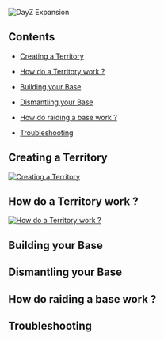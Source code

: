![DayZ Expansion](https://steamuserimages-a.akamaihd.net/ugc/1035212097700942933/A04B4D3A9BC05C3C25337D27D8A010F70DB8B42D/)

## Contents

- [Creating a Territory](#creating-a-territory)

- [How do a Territory work ?](#how-do-a-territory-work-)

- [Building your Base](#building-your-base)

- [Dismantling your Base](#dismantling-your-base)

- [How do raiding a base work ?](#building-your-base)

- [Troubleshooting](#troubleshooting)


## Creating a Territory

[![Creating a Territory](https://i9.ytimg.com/vi/hQ9DTO_aYIE/mq3.jpg?sqp=CISa-vgF&rs=AOn4CLBifegh2ENaywlZAcmCzTq6GS-WJA)](https://www.youtube.com/watch?v=hQ9DTO_aYIE)

## How do a Territory work ?

[![How do a Territory work ?](https://i9.ytimg.com/vi/IGuFwx-l4uE/mq1.jpg?sqp=CISa-vgF&rs=AOn4CLCMRmpjjbYp0_iNONGBUMj4ktGSDQ)](https://www.youtube.com/watch?v=IGuFwx-l4uE)

## Building your Base

## Dismantling your Base

## How do raiding a base work ?

## Troubleshooting

